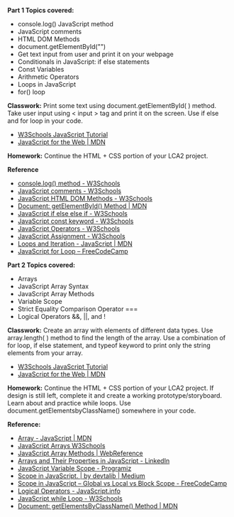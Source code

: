 **Part 1 Topics covered:**
- console.log() JavaScript method
- JavaScript comments
- HTML DOM Methods
- document.getElementById("")
- Get text input from user and print it on your webpage
- Conditionals in JavaScript: if else statements
- Const Variables
- Arithmetic Operators
- Loops in JavaScript
- for() loop

**Classwork:** Print some text using document.getElementById( ) method. Take user input using < input > tag and print it on the screen. Use if else and for loop in your code.

- [W3Schools JavaScript Tutorial](https://www.w3schools.com/js/DEFAULT.asp)
- [JavaScript for the Web | MDN](https://developer.mozilla.org/en-US/docs/Learn_web_development/Getting_started/Your_first_website/Adding_interactivity)

**Homework:** Continue the HTML + CSS portion of your LCA2 project. 

**Reference**
- [console.log() method - W3Schools](https://www.w3schools.com/jsref/met_console_log.asp)
- [JavaScript comments - W3Schools](https://www.w3schools.com/js/js_comments.asp)
- [JavaScript HTML DOM Methods - W3Schools](https://www.w3schools.com/js/js_htmldom_methods.asp)
- [Document: getElementById() Method | MDN](https://developer.mozilla.org/en-US/docs/Web/API/Document/getElementById)
- [JavaScript if else else if - W3Schools](https://www.w3schools.com/js/js_if_else.asp)
- [JavaScript const keyword - W3Schools](https://www.w3schools.com/js/js_const.asp)
- [JavaScript Operators - W3Schools](https://www.w3schools.com/JS/js_operators.asp)
- [JavaScript Assignment - W3Schools](https://www.w3schools.com/JS/js_assignment.asp)
- [Loops and Iteration - JavaScript | MDN](https://developer.mozilla.org/en-US/docs/Web/JavaScript/Guide/Loops_and_iteration)
- [JavaScript for Loop – FreeCodeCamp](https://www.freecodecamp.org/news/javascript-for-loops/)

**Part 2 Topics covered:**
- Arrays
- JavaScript Array Syntax
- JavaScript Array Methods
- Variable Scope
- Strict Equality Comparison Operator ===
- Logical Operators &&, ||, and !

**Classwork:** Create an array with elements of different data types. Use array.length( ) method to find the length of the array. Use a combination of for loop, if else statement, and typeof keyword to print only the string elements from your array.

- [W3Schools JavaScript Tutorial](https://www.w3schools.com/js/DEFAULT.asp)
- [JavaScript for the Web | MDN](https://developer.mozilla.org/en-US/docs/Learn_web_development/Getting_started/Your_first_website/Adding_interactivity)

**Homework:**  Continue the HTML + CSS portion of your LCA2 project. If design is still left, complete it and create a working prototype/storyboard. Learn about and practice while loops. Use document.getElementsbyClassName() somewhere in your code.


**Reference:**

- [Array - JavaScript | MDN](https://developer.mozilla.org/en-US/docs/Web/JavaScript/Reference/Global_Objects/Array)
- [JavaScript Arrays W3Schools](https://www.w3schools.com/JS/js_arrays.asp)
- [JavaScript Array Methods | WebReference](https://webreference.com/javascript/basics/array-methods/)
- [Arrays and Their Properties in JavaScript - LinkedIn](https://www.linkedin.com/pulse/arrays-properties-javascript-laurence-svekis-)
- [JavaScript Variable Scope - Programiz](https://www.programiz.com/javascript/variable-scope)
- [Scope in JavaScript. | by devtalib | Medium](https://medium.com/@mohdtalib.dev/scope-in-javascript-1cb380bba2a3)
- [Scope in JavaScript – Global vs Local vs Block Scope - FreeCodeCamp](https://www.freecodecamp.org/news/scope-in-javascript-global-vs-local-vs-block-scope)
- [Logical Operators - JavaScript.info](https://javascript.info/logical-operators)
- [JavaScript while Loop - W3Schools](https://www.w3schools.com/js/js_loop_while.asp)
- [Document: getElementsByClassName() Method | MDN](https://developer.mozilla.org/en-US/docs/Web/API/Document/getElementsByClassName)
